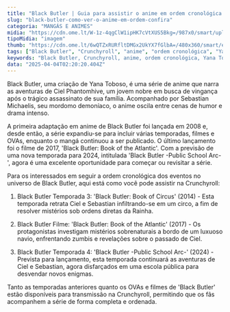 ```yaml
---
title: "Black Butler | Guia para assistir o anime em ordem cronológica na Crunchyroll"
slug: "black-butler-como-ver-o-anime-em-ordem-confira"
categoria: "MANGÁS E ANIMES"
midia: "https://cdn.ome.lt/W-1z-4qgClW1ipHK7cVtXUS5Bkg=/987x0/smart/uploads/conteudo/fotos/Design_sem_nome_-_2025-04-03T220215.381.png"
tipoMidia: "imagem"
thumb: "https://cdn.ome.lt/6wQTZxRURfltDMGx2UkYX7fGlbA=/480x360/smart/extras/conteudos/Design_sem_nome_-_2025-04-03T220215.381.png"
tags: ["Black Butler", "Crunchyroll", "anime", "ordem cronológica", "Yana Toboso", "Ciel Phantomhive", "Sebastian Michaelis", "mangá"]
keywords: "Black Butler, Crunchyroll, anime, ordem cronológica, Yana Toboso, Ciel Phantomhive, Sebastian Michaelis, mangá"
data: "2025-04-04T02:20:20.404Z"
---
```


Black Butler, uma criação de Yana Toboso, é uma série de anime que narra as aventuras de Ciel Phantomhive, um jovem nobre em busca de vingança após o trágico assassinato de sua família. Acompanhado por Sebastian Michaelis, seu mordomo demoníaco, o anime oscila entre cenas de humor e drama intenso.

A primeira adaptação em anime de Black Butler foi lançada em 2008 e, desde então, a série expandiu-se para incluir várias temporadas, filmes e OVAs, enquanto o mangá continuou a ser publicado. O último lançamento foi o filme de 2017, 'Black Butler: Book of the Atlantic'. Com a previsão de uma nova temporada para 2024, intitulada 'Black Butler -Public School Arc-', agora é uma excelente oportunidade para começar ou revisitar a série.

Para os interessados em seguir a ordem cronológica dos eventos no universo de Black Butler, aqui está como você pode assistir na Crunchyroll:

1. Black Butler Temporada 3: 'Black Butler: Book of Circus' (2014) - Esta temporada retrata Ciel e Sebastian infiltrando-se em um circo, a fim de resolver mistérios sob ordens diretas da Rainha.

2. Black Butler Filme: 'Black Butler: Book of the Atlantic' (2017) - Os protagonistas investigam mistérios sobrenaturais a bordo de um luxuoso navio, enfrentando zumbis e revelações sobre o passado de Ciel.

3. Black Butler Temporada 4: 'Black Butler -Public School Arc-' (2024) - Prevista para lançamento, esta temporada continuará as aventuras de Ciel e Sebastian, agora disfarçados em uma escola pública para desvendar novos enigmas.

Tanto as temporadas anteriores quanto os OVAs e filmes de 'Black Butler' estão disponíveis para transmissão na Crunchyroll, permitindo que os fãs acompanhem a série de forma completa e ordenada.